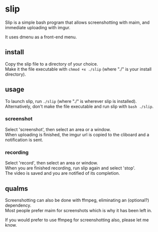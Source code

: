 # slip
Slip is a simple bash program that allows screenshotting with maim, and immediate uploading with imgur.

It uses dmenu as a front-end menu.

## install
Copy the slip file to a directory of your choice.   
Make it the file executable with `chmod +x ./slip` (where "./" is your install directory).


## usage
To launch slip, run `./slip` (where "./" is wherever slip is installed).    
Alternatively, don't make the file executable and run slip with `bash ./slip`.

### screenshot
Select 'screenshot', then select an area or a window.   
When uploading is finished, the imgur url is copied to the cliboard and a notification is sent.

### recording
Select 'record', then select an area or window.     
When you are finished recording, run slip again and select 'stop'.      
The video is saved and you are notified of its completion.

## qualms
Screenshotting can also be done with ffmpeg, eliminating an (optional?) dependency.     
Most people prefer maim for screenshots which is why it has been left in.

If you would prefer to use ffmpeg for screenshotting also, please let me know.
